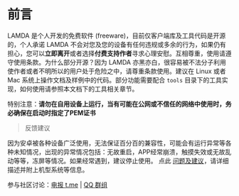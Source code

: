 # 前言

LAMDA 是个人开发的免费软件 (freeware)，目前仅客户端库及工具代码是开源的，个人承诺 LAMDA 不会对您及您的设备有任何违规或多余的行为，如果仍有担心，您可以**立即离开**或者选择**付费支持作者**寻求心理安慰。互相尊重，使用请遵守使用条款。为什么部分开源？因为 LAMDA 亦黑亦白，很容易被不法分子利用使作者或者不明所以的用户处于危险之中，请尊重条款使用。建议在 Linux 或者 Mac 系统上操作文档及样例中的代码。部分功能需要配合 `tools` 目录下的工具实现，如何使用请参照本文档下的工具相关章节。

特别注意：**请勿在自用设备上运行，当有可能在公网或不信任的网络中使用时，务必确保在启动时指定了PEM证书**

> 反馈建议

因为安卓被各种设备广泛使用，无法保证百分百的兼容性，可能会有运行异常等各种未知情况，出现的异常情况包括：无故重启，APP经常崩溃，触摸失效或无故乱动等等，冻屏等情况。如果经常遇到，建议停止使用。
点此 [问题及建议](问题及建议)，请详细描述并附上机型系统等信息。

参与社区讨论：[电报 t.me](https://t.me/lamda_dev) | [QQ 群组](https://lamda.run/join/qq)
